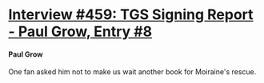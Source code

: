 # [Interview #459: TGS Signing Report - Paul Grow, Entry #8](https://www.theoryland.com/intvmain.php?i=459#8)

#### Paul Grow

One fan asked him not to make us wait another book for Moiraine's rescue.

